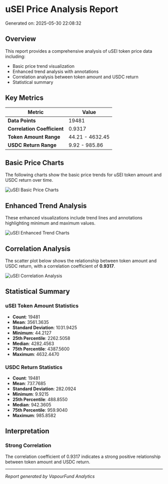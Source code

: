 # uSEI Price Analysis Report

Generated on: 2025-05-30 22:08:32

## Overview

This report provides a comprehensive analysis of uSEI token price data including:
- Basic price trend visualization
- Enhanced trend analysis with annotations
- Correlation analysis between token amount and USDC return
- Statistical summary

## Key Metrics

| Metric | Value |
|--------|-------|
| **Data Points** | 19481 |
| **Correlation Coefficient** | 0.9317 |
| **Token Amount Range** | 44.21 - 4632.45 |
| **USDC Return Range** | 9.92 - 985.86 |

## Basic Price Charts

The following charts show the basic price trends for uSEI token amount and USDC return over time.

![uSEI Basic Price Charts](https://raw.githubusercontent.com/VaporFund/weekly-report/main/chart_images/uSEI_price_charts.png)

## Enhanced Trend Analysis

These enhanced visualizations include trend lines and annotations highlighting minimum and maximum values.

![uSEI Enhanced Trend Charts](https://raw.githubusercontent.com/VaporFund/weekly-report/main/chart_images/uSEI_price_charts_with_trend.png)

## Correlation Analysis

The scatter plot below shows the relationship between token amount and USDC return, with a correlation coefficient of **0.9317**.

![uSEI Correlation Analysis](https://raw.githubusercontent.com/VaporFund/weekly-report/main/chart_images/uSEI_relationship_chart.png)

## Statistical Summary

### uSEI Token Amount Statistics
- **Count**: 19481
- **Mean**: 3561.3635
- **Standard Deviation**: 1031.9425
- **Minimum**: 44.2127
- **25th Percentile**: 2262.5058
- **Median**: 4282.4563
- **75th Percentile**: 4387.5600
- **Maximum**: 4632.4470

### USDC Return Statistics
- **Count**: 19481
- **Mean**: 737.7685
- **Standard Deviation**: 282.0924
- **Minimum**: 9.9215
- **25th Percentile**: 488.8550
- **Median**: 942.3605
- **75th Percentile**: 959.9040
- **Maximum**: 985.8582

## Interpretation

### Strong Correlation

The correlation coefficient of 0.9317 indicates a strong positive relationship between token amount and USDC return.

---

*Report generated by VapourFund Analytics*
